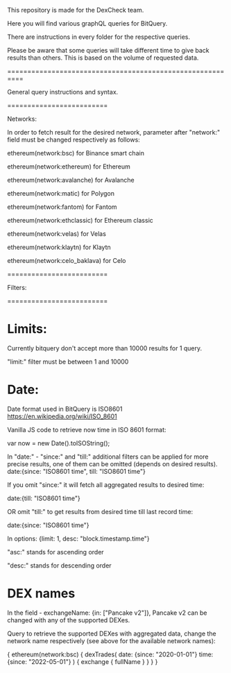 This repository is made for the DexCheck team.

Here you will find various graphQL queries for BitQuery.

There are instructions in every folder for the respective queries.


Please be aware that some queries will take different time to give back results than others. This is based on the volume of requested data.

==========================================================

General query instructions and syntax.

=========================

Networks:

In order to fetch result for the desired network, parameter after "network:" field must be changed respectively as follows:

ethereum(network:bsc) for Binance smart chain

ethereum(network:ethereum)  for Ethereum

ethereum(network:avalanche) for Avalanche

ethereum(network:matic) for Polygon

ethereum(network:fantom) for Fantom

ethereum(network:ethclassic) for Ethereum classic

ethereum(network:velas) for Velas

ethereum(network:klaytn) for Klaytn

ethereum(network:celo_baklava) for Celo


=========================

Filters:

=========================

Limits:
=========

Currently bitquery don't accept more than 10000 results for 1 query.

"limit:" filter must be between 1 and 10000


Date:
=========

Date format used in BitQuery is ISO8601
https://en.wikipedia.org/wiki/ISO_8601

Vanilla JS code to retrieve now time in ISO 8601 format:

var now = new Date().toISOString();



In "date:" - "since:" and "till:" additional filters can be applied for more precise results, one of them can be omitted (depends on desired results). 
date:{since: "ISO8601 time", till: "ISO8601 time"}


If you omit "since:" it will fetch all aggregated results to desired time:

date:{till: "ISO8601 time"}

OR omit "till:" to get results from desired time till last record time:

date:{since: "ISO8601 time"}



In options: {limit: 1, desc: "block.timestamp.time"}

"asc:" stands for ascending order

"desc:" stands for descending order



DEX names
=========

In the field - exchangeName: {in:  ["Pancake v2"]}, Pancake v2 can be changed with any of the supported DEXes.


Query to retrieve the supported DEXes with aggregated data, change the network name respectively (see above for the available network names):


{
   ethereum(network:bsc) {
    dexTrades(
      date: {since: "2020-01-01"}
      time: {since: "2022-05-01"}
    ) {
      exchange {
        fullName
      }
    }
  }
}





